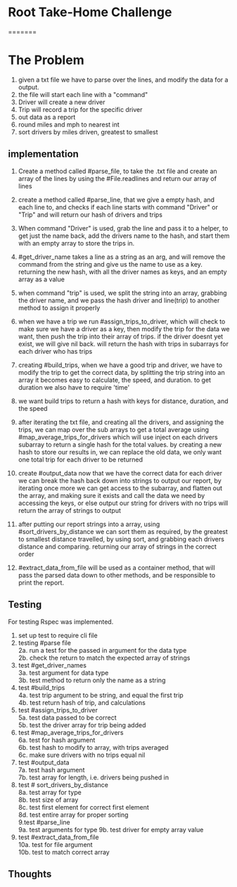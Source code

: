 

# Root Take-Home Challenge 
=======
# The Problem 
1. given a txt file we have to parse over the lines, and modify the data for a output. 
2. the file will start each line with a "command"
3. Driver will create a new driver
4. Trip will record a trip for the specific driver
5. out data as a report 
6. round miles and mph to nearest int 
7. sort drivers by miles driven, greatest to smallest 

## implementation 
1. Create a method called #parse_file, to take the .txt file and create an array of the lines by using the #File.readlines and return our array of lines

2. create a method called #parse_line, that we give a empty hash, and each line to, and checks if each line starts with command "Driver" or "Trip" and will return our hash of drivers and trips

3. When command "Driver" is used, grab the line and pass it to a helper, to get just the name back, add the drivers name to the hash, and start them with an empty array to store the trips in.

4. #get_driver_name takes a line as a string as an arg, and will remove the command from the string and give us the name to use as a key. returning the new hash, with all the driver names as keys, and an empty array as a value

5. when command "trip" is used, we split the string into an array, grabbing the driver name, and we pass the hash driver and line(trip) to another method to assign it properly 

6. when we have a trip we run #assign_trips_to_driver, which will check to make sure we have a driver as a key, then modify the trip for the data we want, then push the trip into their array of trips. if the driver doesnt yet exist, we will give nil back. will return the hash with trips in subarrays for each driver who has trips

7. creating #build_trips, when we have a good trip and driver, we have to modify the trip to get the correct data, by splitting the trip string into an array it becomes easy to calculate, the speed, and duration. to get duration we also have to require 'time' 

8. we want build trips to return a hash with keys for distance, duration, and the speed

9. after iterating the txt file, and creating all the drivers, and assigning the trips, we can map over the sub arrays to get a total average using #map_average_trips_for_drivers which will use inject on each drivers subarray to return a single hash for the total values. by creating a new hash to store our results in, we can replace the old data, we only want one total trip for each driver to be returned

10. create #output_data now that we have the correct data for each driver we can break the hash back down into strings to output our report, by iterating once more we can get access to the subarray, and flatten out the array, and making sure it exists and call the data we need by accessing the keys, or else output our string for drivers with no trips will return the array of strings to output 

11. after putting our report strings into a array, using #sort_drivers_by_distance we can sort them as required, by the greatest to smallest distance travelled, by using sort, and grabbing each drivers distance and comparing. returning our array of strings in the correct order

12. #extract_data_from_file will be used as a container method, that will pass the parsed data down to other methods, and be responsible to print the report.



## Testing
  For testing Rspec was implemented.
  1. set up test to require cli file   
  2. testing #parse file   
    2a. run a test for the passed in argument for the data type  
    2b. check the return to match the expected array of strings  
  3. test #get_driver_names   
    3a. test argument for data type   
    3b. test method to return only the name as a string    
  4. test #build_trips   
    4a. test trip argument to be string, and equal the first trip    
    4b. test return hash of trip, and calculations   
  5. test #assign_trips_to_driver    
    5a. test data passed to be correct    
    5b. test the driver array for trip being added   
  6.  test #map_average_trips_for_drivers   
    6a. test for hash argument   
    6b. test hash to modify to array, with trips averaged  
    6c. make sure drivers with no trips equal nil   
  7. test #output_data   
    7a. test hash argument   
    7b. test array for length, i.e. drivers being pushed in   
  8. test # sort_drivers_by_distance   
    8a. test array for type   
    8b. test size of array   
    8c. test first element for correct first element   
    8d. test entire array for proper sorting   
  9.test #parse_line  
    9a. test arguments for type 
    9b. test driver for empty array value  
  10. test #extract_data_from_file  
    10a. test for file argument    
    10b. test to match correct array    




## Thoughts 

